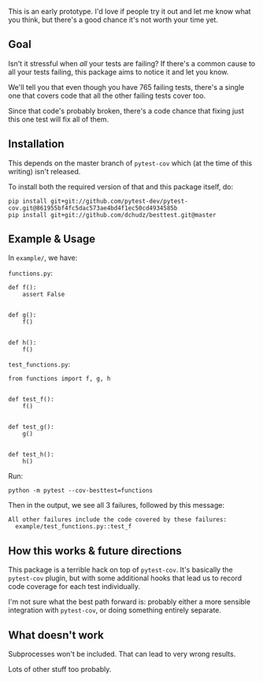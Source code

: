 This is an early prototype. I'd love if people try it out and let me know what you think, but there's a good chance it's not worth your time yet.

## Goal

Isn't it stressful when *all* your tests are failing? If there's a common cause to all your tests failing, this package aims to notice it and let you know.

We'll tell you that even though you have 765 failing tests, there's a single one that covers code that all the other failing tests cover too.

Since that code's probably broken, there's a code chance that fixing just this one test will fix all of them.

## Installation

This depends on the master branch of `pytest-cov` which (at the time of this writing) isn't released.

To install both the required version of that and this package itself, do:

```
pip install git+git://github.com/pytest-dev/pytest-cov.git@861955bf4fc5dac573ae4bd4f1ec50cd4934585b
pip install git+git://github.com/dchudz/besttest.git@master
```

## Example & Usage

In `example/`, we have:

`functions.py`:

```
def f():
    assert False


def g():
    f()


def h():
    f()
```

`test_functions.py`:

```
from functions import f, g, h


def test_f():
    f()


def test_g():
    g()


def test_h():
    h()
```

Run:

```
python -m pytest --cov-besttest=functions
```

Then in the output, we see all 3 failures, followed by this message:

```
All other failures include the code covered by these failures:
  example/test_functions.py::test_f
```


## How this works & future directions

This package is a terrible hack on top of `pytest-cov`. It's basically the `pytest-cov` plugin, but with some additional hooks that lead us to record code coverage for each test individually.

I'm not sure what the best path forward is: probably either a more sensible integration with `pytest-cov`, or doing something entirely separate.

## What doesn't work

Subprocesses won't be included. That can lead to very wrong results.

Lots of other stuff too probably.